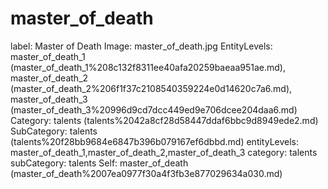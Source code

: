# master_of_death

label: Master of Death
Image: master_of_death.jpg
EntityLevels: master_of_death_1 (master_of_death_1%208c132f8311ee40afa20259baeaa951ae.md), master_of_death_2 (master_of_death_2%206f1f37c2108540359224e0d14620c7a6.md), master_of_death_3 (master_of_death_3%20996d9cd7dcc449ed9e706dcee204daa6.md)
Category: talents (talents%2042a8cf28d58447ddaf6bbc9d8949ede2.md)
SubCategory: talents (talents%20f28bb9684e6847b396b079167ef6dbbd.md)
entityLevels: master_of_death_1,master_of_death_2,master_of_death_3
category: talents
subCategory: talents
Self: master_of_death (master_of_death%2007ea0977f30a4f3fb3e877029634a030.md)

[](Untitled%20fabd6a75561d4a33bb98a52bf58bc037.md)